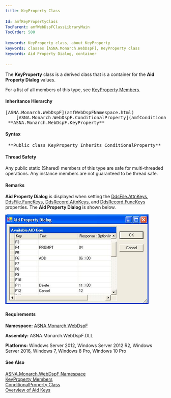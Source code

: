 ```yaml
---
title: KeyProperty Class

Id: amfKeyPropertyClass
TocParent: amfWebDspFClassLibraryMain
TocOrder: 500

keywords: KeyProperty class, about KeyProperty
keywords: classes [ASNA.Monarch.WebDspF], KeyProperty class
keywords: Aid Property Dialog, container

---
```


The <span> **KeyProperty** </span> class is a derived class that is a container for the **Aid Property Dialog** values.

For a list of all members of this type, see [ KeyProperty Members](amfKeyPropertyClassMembers.html).
<!--mine -->

#### Inheritance Hierarchy
<pre>[ASNA.Monarch.WebDspF](amfWebDspFNamespace.html)
    [ASNA.Monarch.WebDspF.ConditionalProperty](amfConditionalPropertyClass.html)
 **ASNA.Monarch.WebDspF.KeyProperty** </pre>      

#### Syntax
<pre class="prettyprint"> **Public class KeyProperty Inherits ConditionalProperty** </pre>

#### Thread Safety
Any public static (Shared) members of this type are safe for multi-threaded operations. Any instance members are not guaranteed to be thread safe.

#### Remarks
**Aid Property Dialog** is displayed when setting the [ DdsFile.AttnKeys](amfDdsFileClassAttnKeysProperty.html), [ DdsFile.FuncKeys](amfDdsFileClassFuncKeysProperty.html), [ DdsRecord.AttnKeys](amfDdsRecordClassAttnKeysProperty.html), and [ DdsRecord.FuncKeys](amfDdsRecordClassFuncKeysProperty.html) properties. The **Aid Property Dialog** is shown below.

![](Images/zzAidPropertyDialog.jpg) 

#### Requirements
**Namespace:** [ASNA.Monarch.WebDspF](amfWebDspFNamespace.html)

**Assembly:** ASNA.Monarch.WebDspF.DLL

**Platforms:** Windows Server 2012, Windows Server 2012 R2, Windows Server 2016, Windows 7, Windows 8 Pro, Windows 10 Pro

#### See Also
[ ASNA.Monarch.WebDspF Namespace](amfWebDspFNamespace.html) <br /> [ KeyProperty Members](amfKeyPropertyClassMembers.html) <br /> [ ConditionalProperty Class](amfConditionalPropertyClass.html) <br /> [Overview of Aid Keys](amfconOverviewofAidKeys.html) 
